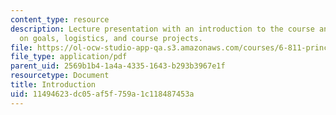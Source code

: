 ```yaml
---
content_type: resource
description: Lecture presentation with an introduction to the course and information
  on goals, logistics, and course projects.
file: https://ol-ocw-studio-app-qa.s3.amazonaws.com/courses/6-811-principles-and-practice-of-assistive-technology-fall-2014/11494623dc05af5f759a1c118487453a_MIT6_811F14_Introduction.pdf
file_type: application/pdf
parent_uid: 2569b1b4-1a4a-4335-1643-b293b3967e1f
resourcetype: Document
title: Introduction
uid: 11494623-dc05-af5f-759a-1c118487453a
---
```

